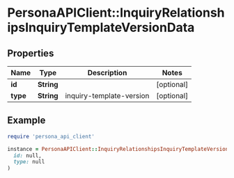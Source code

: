 # PersonaAPIClient::InquiryRelationshipsInquiryTemplateVersionData

## Properties

| Name | Type | Description | Notes |
| ---- | ---- | ----------- | ----- |
| **id** | **String** |  | [optional] |
| **type** | **String** | inquiry-template-version | [optional] |

## Example

```ruby
require 'persona_api_client'

instance = PersonaAPIClient::InquiryRelationshipsInquiryTemplateVersionData.new(
  id: null,
  type: null
)
```

